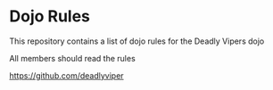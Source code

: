 Dojo Rules
==========

This repository contains a list of dojo rules for the Deadly Vipers dojo

All members should read the rules

https://github.com/deadlyviper
